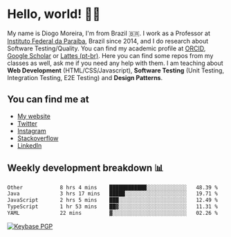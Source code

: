 # Hello, world! 👋🏻

My name is Diogo Moreira, I'm from Brazil 🇧🇷. I work as a Professor at [Instituto Federal da Paraíba](https://ifpb.edu.br), Brazil since 2014, and I do research about Software Testing/Quality. You can find my academic profile at [ORCID](https://orcid.org/0000-0003-1803-6565), [Google Scholar](https://scholar.google.com.br/citations?hl=pt-BR&user=DlSdlvEAAAAJ) or [Lattes (pt-br)](http://buscatextual.cnpq.br/buscatextual/visualizacv.do?id=K4384159A1). Here you can find some repos from my classes as well, ask me if you need any help with them. I am teaching about **Web Development** (HTML/CSS/Javascript), **Software Testing** (Unit Testing, Integration Testing, E2E Testing) and **Design Patterns**.

## You can find me at
- [My website](https://diogodmoreira.com)
- [Twitter](https://twitter.com/diogodmoreira)
- [Instagram](https://instagram.com/diogo.dmoreira)
- [Stackoverflow](https://stackoverflow.com/users/1541533/diogo-moreira)
- [LinkedIn](https://linkedin.com/in/diogodmoreira)

## Weekly development breakdown 📊

<!--START_SECTION:waka-->

```txt
Other            8 hrs 4 mins    ████████████░░░░░░░░░░░░░   48.39 %
Java             3 hrs 17 mins   █████░░░░░░░░░░░░░░░░░░░░   19.71 %
JavaScript       2 hrs 5 mins    ███░░░░░░░░░░░░░░░░░░░░░░   12.49 %
TypeScript       1 hr 53 mins    ██▓░░░░░░░░░░░░░░░░░░░░░░   11.31 %
YAML             22 mins         ▓░░░░░░░░░░░░░░░░░░░░░░░░   02.26 %
```

<!--END_SECTION:waka-->

[![Keybase PGP](https://img.shields.io/keybase/pgp/diogomoreira?style=flat-square)](https://keybase.io/diogomoreira)
